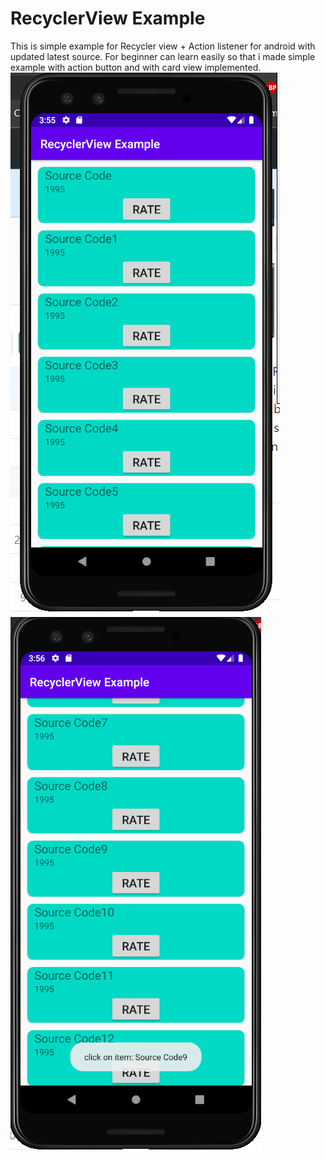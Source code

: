# RecyclerView Example
This is simple example for Recycler view  + Action listener for android with updated latest source. For beginner  can learn easily so that i made simple example with action button and with card view implemented.
![](https://github.com/hemanthrajktm/RecyclerviewExample/blob/master/screenshot_01.PNG)
![](https://github.com/hemanthrajktm/RecyclerviewExample/blob/master/screenshot_02.PNG)
